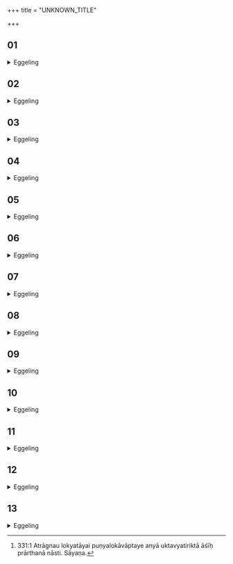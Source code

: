 +++
title = "UNKNOWN_TITLE"

+++


##  01
<details><summary>Eggeling</summary>

1. As to this they say, 'What metre and what deity are the head of the fire-altar?' The metre Gāyatrī and the deity Agni are its head.
</details>

##  02
<details><summary>Eggeling</summary>

2. 'What metre and what deity are its neck?' The metre Ushṇih and the deity Savitr̥ are its neck.
</details>

##  03
<details><summary>Eggeling</summary>

3. 'What metre and what deity are its spine?' The metre Br̥hatī and the deity Br̥haspati are its spine.
</details>

##  04
<details><summary>Eggeling</summary>

4. 'What metre and what deity are its wings?' The metres Br̥hat and Rathantara and the deities Heaven and Earth are its wings.
</details>

##  05
<details><summary>Eggeling</summary>

5. 'What metre and what deity are its waist?' The metre Trishṭubh and the deity Indra are its waist.
</details>

##  06
<details><summary>Eggeling</summary>

6. 'What metre and what deity are its hips?' The metre Jagatī and the deity Āditya (the sun) are its hips.
</details>

##  07
<details><summary>Eggeling</summary>

7. 'What metre and what deity are the vital air whence the seed flows?' The metre Aticḥandas and the deity Prajāpati.
</details>

##  08
<details><summary>Eggeling</summary>

8. 'What metre and what deity are that downward vital air?' The metre Yajñāyajñiya and the deity Vaiśvānara.
</details>

##  09
<details><summary>Eggeling</summary>

9. 'What metre and what deity are the thighs?' The metre Anushṭubh and that deity, the Viśvedevāḥ, are the thighs.
</details>

##  10
<details><summary>Eggeling</summary>

10. 'What metre and what deity are the knees?' The metre Paṅkti and that deity, the Maruts, are the knees.
</details>

##  11
<details><summary>Eggeling</summary>

11. 'What metre and what deity are the feet?' The metre Dvipadā and the deity Vishṇu are the feet.
</details>

##  12
<details><summary>Eggeling</summary>

12. 'What metre and what deity are the vital airs?' The metre Vicḥandas and the deity Vāyu (the wind) are the vital airs.
</details>

##  13
<details><summary>Eggeling</summary>

13. 'What metre and what deity are the defective and redundant parts?' The metre (of the verse) wanting a syllable (or syllables) and that deity, the waters, are the defective and redundant parts. This, then, is the knowledge of the body (of the altar), and suchlike is the deity that enters into this body; and, indeed, there is in this (sacrificial performance) no other prayer for the obtainment of heavenly bliss [^egg_633]

[^egg_633]: 331:1 Atrāgnau lokyatāyai puṇyalokāvāptaye anyā uktavyatiriktā āśīḥ prārthanā nāsti. Sāyaṇa.
</details>